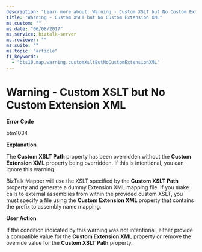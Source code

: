 ```yaml
---
description: "Learn more about: Warning - Custom XSLT but No Custom Extension XML"
title: "Warning - Custom XSLT but No Custom Extension XML"
ms.custom: ""
ms.date: "06/08/2017"
ms.service: biztalk-server
ms.reviewer: ""
ms.suite: ""
ms.topic: "article"
f1_keywords: 
  - "bts10.map.warning.customXsltButNoCustomExtensionXML"
---
```

# Warning - Custom XSLT but No Custom Extension XML
**Error Code**  
  
 btm1034  
  
 **Explanation**  
  
 The **Custom XSLT Path** property has been overridden without the **Custom Extension XML** property being overridden. If this is intentional, you can ignore this warning.  
  
 BizTalk Mapper will use the XSLT specified by the **Custom XSLT Path** property and generate a dummy Extension XML mapping file. If you make calls to external assemblies from within the provided custom XSLT, you must specify a file using the **Custom Extension XML** property that contains the prefix to assembly name mapping.  
  
 **User Action**  
  
 If the condition indicated by this warning was not intentional, either provide a compatible value for the **Custom Extension XML** property or remove the override value for the **Custom XSLT Path** property.
